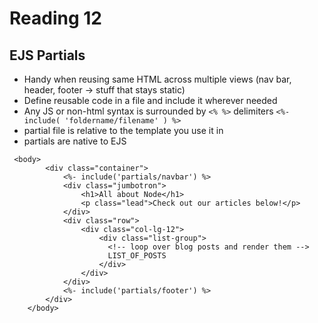 # Reading 12

## EJS Partials

- Handy when reusing same HTML across multiple views (nav bar, header, footer → stuff that stays static)
- Define reusable code in a file and include it wherever needed
- Any JS or non-html syntax is surrounded by `<% %>` delimiters
`<%- include( 'foldername/filename' ) %>`
- partial file is relative to the template you use it in
- partials are native to EJS
```
 <body>
        <div class="container">
            <%- include('partials/navbar') %>
            <div class="jumbotron">
                <h1>All about Node</h1>
                <p class="lead">Check out our articles below!</p>
            </div>
            <div class="row">
                <div class="col-lg-12">
                    <div class="list-group">
                      <!-- loop over blog posts and render them -->
                      LIST_OF_POSTS
                    </div>
                </div>
            </div>
            <%- include('partials/footer') %>
        </div>
    </body>
```    